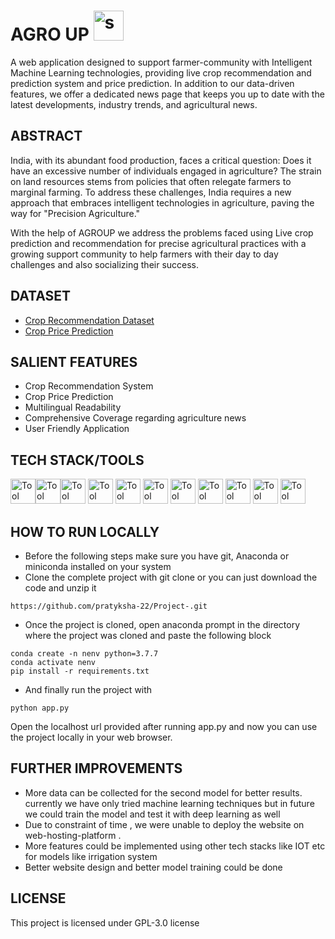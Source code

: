 # AGRO UP <img width="48" height="48" src="https://img.icons8.com/color/48/sprout.png" alt="sprout"/>
<!--<img src="https://raw.githubusercontent.com/FortAwesome/Font-Awesome/6.x/svgs/solid/leaf.svg" style="width: 40px; height: 40px; color: green;"> -->
A web application designed to support farmer-community with Intelligent Machine Learning technologies, providing live crop recommendation and prediction system and price prediction. In addition to our data-driven features, we offer a dedicated news page that keeps you up to date with the latest developments, industry trends, and agricultural news. 

## ABSTRACT 
India, with its abundant food production, faces a critical question: Does it have an excessive number of individuals engaged in agriculture? The strain on land resources stems from policies that often relegate farmers to marginal farming. To address these challenges, India requires a new approach that embraces intelligent technologies in agriculture, paving the way for "Precision Agriculture."    

With the help of AGROUP we address the problems faced using Live crop prediction and recommendation for precise agricultural practices with a growing support community to help farmers with their day to day challenges and also socializing their success.

## DATASET
- [Crop Recommendation Dataset](https://www.kaggle.com/datasets/atharvaingle/crop-recommendation-dataset)
- [Crop Price Prediction](https://docs.google.com/spreadsheets/d/1Adu7M6OQkJISBSFwD7kJlkpX6Qcc0v0-IFv_ktuh2g8/edit?usp=share_link)

## SALIENT FEATURES
- Crop Recommendation System 
- Crop Price Prediction 
- Multilingual Readability 
- Comprehensive Coverage regarding agriculture news 
- User Friendly Application 
## TECH STACK/TOOLS
<img src="https://user-images.githubusercontent.com/25181517/192108372-f71d70ac-7ae6-4c0d-8395-51d8870c2ef0.png" alt="Tool Icon" style="width: 40px; height: 40px;"><img src="https://user-images.githubusercontent.com/25181517/192108374-8da61ba1-99ec-41d7-80b8-fb2f7c0a4948.png" alt="Tool Icon" style="width: 40px; height:40px;"><img src="https://user-images.githubusercontent.com/25181517/192158954-f88b5814-d510-4564-b285-dff7d6400dad.png" alt="Tool Icon" style="width: 40px; height: 40px;">
<img src="https://user-images.githubusercontent.com/25181517/183898674-75a4a1b1-f960-4ea9-abcb-637170a00a75.png" alt="Tool Icon" style="width: 40px; height: 40px;">
<img src="https://user-images.githubusercontent.com/25181517/183898054-b3d693d4-dafb-4808-a509-bab54cf5de34.png" alt="Tool Icon" style="width: 40px; height: 40px;">
<img src="https://user-images.githubusercontent.com/25181517/117447155-6a868a00-af3d-11eb-9cfe-245df15c9f3f.png" alt="Tool Icon" style="width: 40px; height: 40px;">
<img src="https://user-images.githubusercontent.com/25181517/183423507-c056a6f9-1ba8-4312-a350-19bcbc5a8697.png" alt="Tool Icon" style="width: 40px; height: 40px;">
<img src="https://user-images.githubusercontent.com/25181517/183423775-2276e25d-d43d-4e58-890b-edbc88e915f7.png" alt="Tool Icon" style="width: 40px; height: 40px;">
<img src="https://user-images.githubusercontent.com/25181517/183914128-3fc88b4a-4ac1-40e6-9443-9a30182379b7.png" alt="Tool Icon" style="width: 40px; height: 40px;">
<img src="https://user-images.githubusercontent.com/25181517/192108891-d86b6220-e232-423a-bf5f-90903e6887c3.png" alt="Tool Icon" style="width: 40px; height: 40px;">
<img src="" alt="Tool Icon" style="width: 40px; height: 40px;">
## HOW TO RUN LOCALLY 
- Before the following steps make sure you have git, Anaconda or miniconda installed on your system
- Clone the complete project with git clone  or you can just download the code and unzip it
```
https://github.com/pratyksha-22/Project-.git
```
- Once the project is cloned, open anaconda prompt in the directory where the project was cloned and paste the following block
```
conda create -n nenv python=3.7.7
conda activate nenv
pip install -r requirements.txt
```
- And finally run the project with
```
python app.py
```
Open the localhost url provided after running app.py and now you can use the project locally in your web browser.

## FURTHER IMPROVEMENTS 
- More data can be collected for the second model for better results. currently we have only tried machine learning techniques but in future we could train the   model and test it with deep learning as well
- Due to constraint of time , we were unable to deploy the website on web-hosting-platform .
- More features could be implemented using other tech stacks like IOT etc for models like irrigation system 
- Better website design and better model training could be done

## LICENSE 
This project is licensed under GPL-3.0 license
